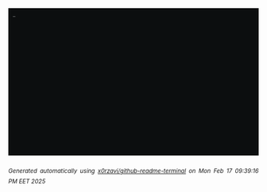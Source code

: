 <div align="justify">
<picture>
    <source media="(prefers-color-scheme: dark)" srcset="./output.gif">
    <source media="(prefers-color-scheme: light)" srcset="./output.gif">
    <img alt="FXHOS" src="./output.gif">
</picture>

<sub><i>Generated automatically using [x0rzavi/github-readme-terminal](https://github.com/x0rzavi/github-readme-terminal) on Mon Feb 17 09:39:16 PM EET 2025</i></sub>
</div>
